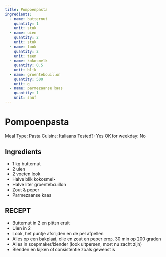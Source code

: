 ```yaml
---
title: Pompoenpasta
ingredients:
  - name: butternut
    quantity: 1
    unit: stuk
  - name: uien
    quantity: 2
    unit: stuk
  - name: look
    quantity: 2
    unit: teen
  - name: kokosmelk
    quantity: 0.5
    unit: blik
  - name: groentebouillon
    quantity: 500
    unit: g
  - name: parmezaanse kaas
    quantity: 1
    unit: snuf
---
```


# Pompoenpasta

Meal Type: Pasta
Cuisine: Italiaans
Tested?: Yes
OK for weekday: No

## Ingredients
- 1 kg butternut
- 2 uien
- 2 voeten look
- Halve blik kokosmelk
- Halve liter groentebouillon
- Zout & peper
- Parmezaanse kaas

## RECEPT

- Butternut in 2 en pitten eruit
- Uien in 2
- Look, het puntje afsnijden en de pel afpellen
- Alles op een bakplaat, olie en zout en peper erop, 30 min op 200 graden
- Alles in soepmaker/blender (look uitpersen, moet nu zacht zijn)
- Blenden en kijken of consistentie zoals gewenst is
